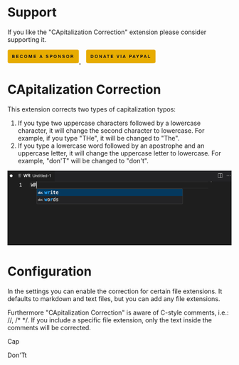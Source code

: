 # Support

If you like the "CApitalization Correction" extension please consider supporting it.

<a href="https://github.com/sponsors/maziac" title="Github sponsor">
	<img src="assets/button_donate_sp.png" />
</a>
&nbsp;&nbsp;
<a href="https://www.paypal.com/donate/?hosted_button_id=K6NNLZCTN3UV4&locale.x=en_DE&Z3JncnB0=" title="PayPal">
	<img src="assets/button_donate_pp.png" />
</a>


# CApitalization Correction

This extension corrects two types of capitalization typos:
1. If you type two uppercase characters followed by a lowercase character, it will change the second character to lowercase. For example, if you type "THe", it will be changed to "The".
2. If you type a lowercase word followed by an apostrophe and an uppercase letter, it will change the uppercase letter to lowercase. For example, "don'T" will be changed to "don't".

![](assets/capitalization-correction.gif)


# Configuration

In the settings you can enable the correction for certain file extensions.
It defaults to markdown and text files, but you can add any file extensions.

Furthermore "CApitalization Correction" is aware of C-style comments, i.e.: //, /* */.
If you include a specific file extension, only the text inside the comments will be corrected.



Cap

Don'Tt